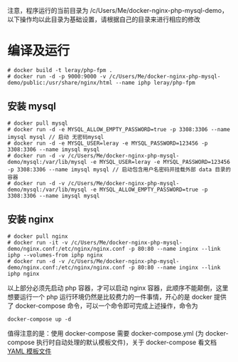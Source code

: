 注意，程序运行的当前目录为 /c/Users/Me/docker-nginx-php-mysql-demo，以下操作均以此目录为基础设置，请根据自己的目录来进行相应的修改


# 编译及运行
```
# docker build -t leray/php-fpm .
# docker run -d -p 9000:9000 -v /c/Users/Me/docker-nginx-php-mysql-demo/public:/usr/share/nginx/html --name iphp leray/php-fpm
```



## 安装 mysql 
```
# docker pull mysql
# docker run -d -e MYSQL_ALLOW_EMPTY_PASSWORD=true -p 3308:3306 --name imysql mysql // 启动 无密码mysql
# docker run -d -e MYSQL_USER=leray -e MYSQL_PASSWORD=123456 -p 3308:3306 --name imysql mysql
# docker run -d -v /c/Users/Me/docker-nginx-php-mysql-demo/mysql:/var/lib/mysql -e MYSQL_USER=leray -e MYSQL_PASSWORD=123456 -p 3308:3306 --name imysql mysql // 启动包含用户名密码并挂载外部 data 目录的容器
# docker run -d -v /c/Users/Me/docker-nginx-php-mysql-demo/mysql:/var/lib/mysql -e MYSQL_ALLOW_EMPTY_PASSWORD=true -p 3308:3306 --name imysql mysql
```
## 安装 nginx 
```
# docker pull nginx
# docker run -it -v /c/Users/Me/docker-nginx-php-mysql-demo/nginx.conf:/etc/nginx/nginx.conf -p 80:80 --name inginx --link iphp --volumes-from iphp nginx
# docker run -d -v /c/Users/Me/docker-nginx-php-mysql-demo/nginx.conf:/etc/nginx/nginx.conf -p 80:80 --name inginx --link iphp nginx
```

以上部分必须先启动 php 容器，才可以启动 nginx 容器，此顺序不能颠倒，这里想要运行一个 php 运行环境仍然是比较费力的一件事情，开心的是 docker 提供了 docker-compose 命令，可以一个命令即可完成上述操作，命令为
```
docker-compose up -d
```
值得注意的是：使用 docker-compose 需要 docker-compose.yml (为 docker-compose 执行时自动处理的默认模板文件)，关于 docker-compose 看文档 [YAML 模板文件](https://yeasy.gitbooks.io/docker_practice/content/compose/yaml_file.html)